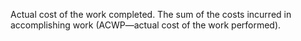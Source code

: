 Actual cost of the work completed. The sum of the costs incurred in accomplishing work (ACWP—actual cost of the work performed).
